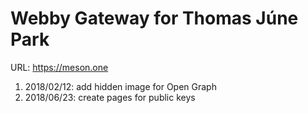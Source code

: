 # Webby Gateway for Thomas Júne Park
URL: https://meson.one

1. 2018/02/12: add hidden image for Open Graph
2. 2018/06/23: create pages for public keys
